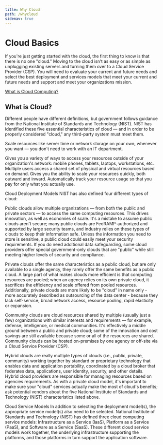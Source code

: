 ```yaml
---
title: Why Cloud
path: /whycloud
sidenav: true
---
```


# Cloud Basics

If you're just getting started with the cloud, the first thing to know is that there is no one "cloud." Moving to the cloud isn't as easy or as simple as unplugging existing servers and turning them over to a Cloud Service Provider (CSP).  You will need to evaluate your current and future needs and select the best deployment and services models that meet your current and future needs and support and meet your organizations mission.   

 

[What is Cloud Computing?](https://www.youtube.com/watch?v=UorIwPZU_eg&feature=youtu.be)

 

## What is Cloud?

Different people have different definitions, but government follows guidance from the National Institute of Standards and Technology (NIST). NIST has identified these five essential characteristics of cloud — and in order to be properly considered "cloud," any third-party system must meet them.

 

Scale resources like server time or network storage on your own, whenever you want — you don't need to work with an IT department.
  
Gives you a variety of ways to access your resources outside of your organization's network: mobile phones, tablets, laptops, workstations, etc.
Multiple users access a shared set of physical and virtual resources based on demand.
Gives you the ability to scale your resources quickly, both outward and inward.
Automatically track your resource usage so that you pay for only what you actually use.
 
Cloud Deployment Models
NIST has also defined four different types of cloud:

 

Public clouds allow multiple organizations — from both the public and private sectors — to access the same computing resources. This drives innovation, as well as economies of scale. It's a mistake to assume public clouds aren't secure; many public clouds are FedRAMP-authorized and supported by large security teams, and industry relies on these types of clouds to keep their information safe. Unless the information you need to store is sensitive, a public cloud could easily meet your security requirements. If you do need additional data safeguarding, some cloud providers offer special government-only clouds that are "public" while still meeting higher levels of security and compliance.
 

Private clouds offer the same characteristics as a public cloud, but are only available to a single agency, they rarely offer the same benefits as a public cloud. A large part of what makes clouds more efficient is that computing resources are pooled; when an agency relies on its own private cloud, it sacrifices the efficiency and scale offered from pooled resources. Additionally, private clouds are more likely to be "cloud" in name only - more accurately described as outsourcing of the data center - because they lack self-service, broad network access, resource pooling, rapid elasticity or expansion.
 

Community clouds are cloud resources shared by multiple (usually just a few) organizations with similar interests and requirements — for example, defense, intelligence, or medical communities. It's effectively a middle ground between a public and private cloud; some of the innovation and cost savings are still available because some or all of the resources are shared. Community clouds can be hosted on-premises by one agency or off-site via a Cloud Service Provider (CSP).
 

Hybrid clouds are really multiple types of clouds (i.e., public, private, community) working together by standard or proprietary technology that enables data and application portability, coordinated by a cloud broker that federates data, applications, user identity, security, and other details. Hybrid cloud providers are responsible for managing resources based on agencies requirements. As with a private cloud model, it's important to make sure your "cloud" services actually make the most of cloud's benefits; ask potential vendors about the five National Institute of Standards and Technology (NIST) characteristics listed above.
 
Cloud Service Models
In addition to selecting the deployment model(s), the appropriate service model(s) also need to be selected. National Institute of Standards and Technology (NIST) has defined three cloud computing service models: Infrastructure as a Service (IaaS), Platform as a Service (PaaS), and Software as a Service (SaaS). These different cloud service models work together, the underlying infrastructure supporting the platforms, and those platforms in turn support the application software.